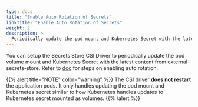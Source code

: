 ```yaml
---
type: docs
title: "Enable Auto Rotation of Secrets"
linkTitle: "Enable Auto Rotation of Secrets"
weight: 2
description: >
  Periodically update the pod mount and Kubernetes Secret with the latest content from external secrets store
---
```


You can setup the Secrets Store CSI Driver to periodically update the pod volume mount and Kubernetes Secret with the latest content from external secrets-store. Refer to [doc](https://github.com/kubernetes-sigs/secrets-store-csi-driver/blob/master/docs/README.rotation.md) for steps on enabling auto rotation.

{{% alert title="NOTE" color="warning" %}}
The CSI driver **does not restart** the application pods. It only handles updating the pod mount and Kubernetes secret similar to how Kubernetes handles updates to Kubernetes secret mounted as volumes.
{{% /alert %}}
